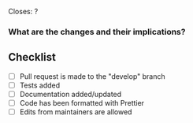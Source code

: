 <!--
Thanks for opening a PR! Your contribution is much appreciated.
To make sure your PR is handled as smoothly as possible please:
 - Link issue via "Closes #[issue_number]
 - Describe your changes and their implications. If the changes cause breaking changes in Lowdefy configuration, please state this.
 - Please allow edits from maintainers on your pull request. You can read more here:
    - https://docs.github.com/en/github/collaborating-with-pull-requests/working-with-forks/allowing-changes-to-a-pull-request-branch-created-from-a-fork
 - Follow the checklist and complete everything that is applicable
-->

Closes: ?

### What are the changes and their implications?

## Checklist

- [ ] Pull request is made to the "develop" branch
- [ ] Tests added
- [ ] Documentation added/updated
- [ ] Code has been formatted with Prettier
- [ ] Edits from maintainers are allowed
